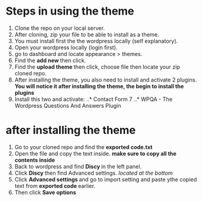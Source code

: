 # Steps in using the theme

1. Clone the repo on your local server.
2. After cloning, zip your file to be able to install as a theme.
3. You must install first the the wordpress locally (self explanatory).
4. Open your wordpress locally (login first).
5. go to dashboard and locate appearance > themes.
6. Find the <b> add new </b> then click.
7. Find the <b> upload theme </b> then click, choose file then locate your zip cloned repo.
8. After installing the theme, you also need to install and activate 2 plugins. **You will notice it after installing the theme, the begin to install the plugins**
9. Install this two and activate:
..* Contact Form 7
..* WPQA - The Wordpress Questions And Answers Plugin

# after installing the theme
1. Go to your cloned repo and find the <b>exported code.txt</b>
2. Open the file and copy the text inside. **make sure to copy all the contents inside**
3. Back to wordpress and find <b> Discy </b> in the left panel.
4. Click <b> Discy </b> then find Advanced settings. *located at the bottom*
5. Click <b> Advanced settings </b> and go to import setting and paste ythe copied text from <b> exported code </b> earlier.
6. Then click <b> Save options </b>
